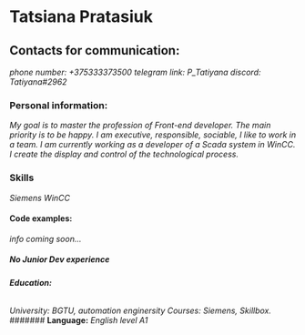 # Tatsiana Pratasiuk
## **Contacts for communication:**
_phone number: +375333373500_
_telegram link: P_Tatiyana_
_discord: Tatiyana#2962_
### **Personal information:**
_My goal is to master the profession of Front-end developer. The main priority is to be happy. I am executive, responsible, sociable, I like to work in a team. I am currently working as a developer of a Scada system in WinCC. I create the display and control of the technological process._
### **Skills**
_Siemens WinCC_
#### **Code examples:**
_info coming soon..._
##### **No Junior Dev experience**
###### **Education:**
_University: BGTU, automation enginersity_
_Courses: Siemens, Skillbox._
####### **Language:**
_English level A1_